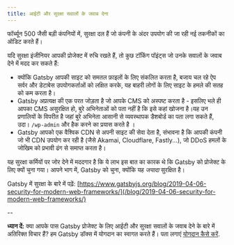 ```yaml
---
title: आईटी और सुरक्षा सवालों के जवाब देना
---
```


फॉर्च्यून 500 जैसी बड़ी कंपनियों में, सुरक्षा दल हैं जो कंपनी के अंदर उपयोग की जा रही नई तकनीकों का ऑडिट करते हैं।

यदि सुरक्षा इंजीनियर आपकी प्रोजेक्ट में रुचि रखते हैं, तो कुछ टॉकिंग पॉइंट्स जो उनके सवालों के जवाब देने में मदद कर सकते हैं:

- क्योंकि Gatsby आपकी साइट को समतल फ़ाइलों के लिए संकलित करता है, बजाय चल रहे ऐप सर्वर और डेटाबेस उपयोगकर्ताओं को लक्षित करके, यह बाहरी लोगों के लिए साइट के हमले की सतह को कम करता है।
- Gatsby अप्रत्यक्ष की एक परत जोड़ता है जो आपके CMS को अस्पष्ट करता है - इसलिए भले ही आपका CMS असुरक्षित हो, बुरे अभिनेताओं को पता नहीं है कि इसे कहां खोजना है।यह उन प्रणालियों के विपरीत है जहां बुरे अभिनेता आसानी से व्यवस्थापक डैशबोर्ड का पता लगा सकते हैं, उदा। `/wp-admin` और  हैक करने का प्रयास करते है ।
- Gatsby आपको एक वैश्विक CDN से अपनी साइट की सेवा देता है, संभावना है कि आपकी कंपनी जो भी CDN उपयोग कर रही है (जैसे Akamai, Cloudflare, Fastly...), जो DDoS हमलों के जोखिम को प्रभावी ढंग से समाप्त करता है।

यह सुरक्षा कर्मियों पर जोर देने में मददगार है कि ये लाभ इस बात का कारक थे कि Gatsby को प्रोजेक्ट के लिए क्यों चुना गया। आपने भाग में, Gatsby को चुना, क्योंकि यह _जयादा_ सुरक्षित है।

Gatsby में सुरक्षा के बारे में पढ़ें: [https://www.gatsbyjs.org/blog/2019-04-06-security-for-modern-web-frameworks/](/blog/2019-04-06-security-for-modern-web-frameworks/)

--

**ध्यान दें:** क्या आपके पास Gatsby प्रोजेक्ट के लिए आईटी और सुरक्षा सवालों के जवाब देने के बारे में अतिरिक्त विचार हैं? हम Gatsby डॉक्स में योगदान का स्वागत करते हैं। पता लगाएं [योगदान कैसे करें](/contributing/docs-contributions/).
